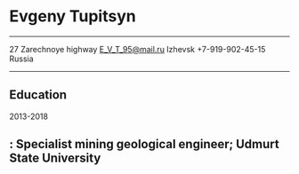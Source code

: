 Evgeny Tupitsyn
===============

----------------------       -----------------------
27 Zarechnoye highway               E_V_T_95@mail.ru
Izhevsk                             +7-919-902-45-15
Russia
----------------------       -----------------------

Education
---------

2013-2018

:   **Specialist mining geological engineer**; Udmurt State University
-----------

